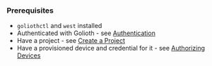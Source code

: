 ### Prerequisites

- `goliothctl` and `west` installed
- Authenticated with Golioth - see [Authentication](/getting-started/2-commandline/3-authentication.md)
- Have a project - see [Create a Project](/getting-started/2-commandline/4-create-project.md)
- Have a provisioned device and credential for it - see [Authorizing Devices](/getting-started/2-commandline/5-manage-devices.md)
